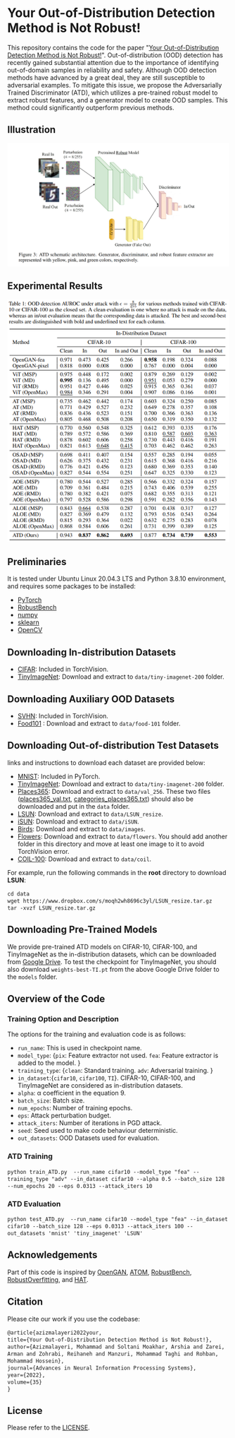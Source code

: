 # Your Out-of-Distribution Detection Method is Not Robust!
This repository contains the code for the paper "[Your Out-of-Distribution Detection Method is Not Robust!]()". 
Out-of-distribution (OOD) detection has recently gained substantial attention due to the importance of identifying out-of-domain samples in reliability and safety. Although OOD detection methods have advanced by a great deal, they are still susceptible to adversarial examples. 
To mitigate this issue, we propose the Adversarially Trained Discriminator (ATD), which utilizes a pre-trained robust model to extract robust features, and a generator model to create OOD samples. This method could significantly outperform previous methods.


## Illustration
![ATD architecture](images/ATD-architecture.png)

## Experimental Results
<p align="center" >
<img src="images/performance.png" />
</p>


## Preliminaries

It is tested under Ubuntu Linux 20.04.3 LTS and Python 3.8.10 environment, and requires some packages to be installed:
* [PyTorch](https://pytorch.org/)
* [RobustBench](https://github.com/RobustBench/robustbench)
* [numpy](http://www.numpy.org/)
* [sklearn](https://scikit-learn.org/stable/)
* [OpenCV](https://pypi.org/project/opencv-python/)
## Downloading In-distribution Datasets
* [CIFAR](https://www.cs.toronto.edu/~kriz/cifar.html): Included in TorchVision. 
* [TinyImageNet](http://cs231n.stanford.edu/tiny-imagenet-200.zip): Download and extract to `data/tiny-imagenet-200` folder.
## Downloading Auxiliary OOD Datasets

* [SVHN](http://ufldl.stanford.edu/housenumbers/test_32x32.mat): Included in TorchVision.
* [Food101](http://data.vision.ee.ethz.ch/cvl/food-101.tar.gz) : Download and extract to `data/food-101` folder. 
## Downloading Out-of-distribution Test Datasets
links and instructions to download each dataset are provided below:
* [MNIST](http://yann.lecun.com/exdb/mnist/): Included in PyTorch.
* [TinyImageNet](http://cs231n.stanford.edu/tiny-imagenet-200.zip): Download and extract to `data/tiny-imagenet-200` folder.
* [Places365](https://dl.dropboxusercontent.com/s/3pwqsyv33f6if3z/val_256.tar):  Download and extract to  `data/val_256`. These two files  ([places365_val.txt](https://dl.dropboxusercontent.com/s/gaf1ygpdnkhzyjo/places365_val.txt), [categories_places365.txt](https://dl.dropboxusercontent.com/s/enr71zpolzi1xzm/categories_places365.txt))
should also be downloaded and put in the `data` folder.
* [LSUN](https://www.dropbox.com/s/moqh2wh8696c3yl/LSUN_resize.tar.gz): Download and extract to `data/LSUN_resize`.
* [iSUN](https://www.dropbox.com/s/ssz7qxfqae0cca5/iSUN.tar.gz): Download and extract to `data/iSUN`.
* [Birds](https://www.dropbox.com/s/yc6kz6ld56q836c/images.tgz): Download and extract to `data/images`.
* [Flowers](https://dl.dropboxusercontent.com/s/hbt8e7wjiplryoo/102flowers.tgz): Download and extract to `data/flowers`. You should add another folder in this directory and move at least one image to it to avoid TorchVision error.
* [COIL-100](http://www.cs.columbia.edu/CAVE/databases/SLAM_coil-20_coil-100/coil-100/coil-100.zip): Download and extract to `data/coil`.

For example, run the following commands in the **root** directory to download **LSUN**:
```
cd data
wget https://www.dropbox.com/s/moqh2wh8696c3yl/LSUN_resize.tar.gz
tar -xvzf LSUN_resize.tar.gz
```
## Downloading Pre-Trained Models
We provide pre-trained ATD models on CIFAR-10, CIFAR-100, and TinyImageNet as the in-distribution datasets, which can be downloaded from [Google Drive](https://drive.google.com/drive/folders/1W269RMnWXdN_YWJBdKSk8PoU-Zo7mHmS).
To test the checkpoint for TinyImageNet, you should also download `weights-best-TI.pt` from the above Google Drive folder to the `models` folder.
## Overview of the Code

### Training Option and Description
The options for the training and evaluation code is as follows:

* `run_name`: This is used in checkpoint name.
* `model_type`: {`pix`: Feature extractor not used. `fea`: Feature extractor is added to the model. } 
* `training_type`: {`clean`: Standard training. `adv`: Adversarial training. } 
* `in_dataset`:{`cifar10`, `cifar100`, `TI`}. CIFAR-10, CIFAR-100, and TinyImageNet are considered as in-distribution datasets.
* `alpha`: α coefficient in the equation 9. 
* `batch_size`: Batch size.
* `num_epochs`: Number of training epochs. 
* `eps`: Attack perturbation budget.  
* `attack_iters`: Number of iterations in PGD attack.
* `seed`: Seed used to make code behaviour deterministic.
* `out_datasets`: OOD Datasets used for evaluation. 

### ATD Training
```
python train_ATD.py  --run_name cifar10 --model_type "fea" --training_type "adv" --in_dataset cifar10 --alpha 0.5 --batch_size 128 --num_epochs 20 --eps 0.0313 --attack_iters 10 
```

### ATD Evaluation
``` 
python test_ATD.py  --run_name cifar10 --model_type "fea" --in_dataset cifar10 --batch_size 128 --eps 0.0313 --attack_iters 100 --out_datasets 'mnist' 'tiny_imagenet' 'LSUN'
```

## Acknowledgements
Part of this code is inspired by [OpenGAN](https://github.com/aimerykong/OpenGAN), [ATOM](https://github.com/jfc43/informative-outlier-mining), [RobustBench](https://github.com/RobustBench/robustbench), [RobustOverfitting](https://github.com/locuslab/robust_overfitting), and [HAT](https://github.com/imrahulr/hat).
## Citation 
Please cite our work if you use the codebase: 
```
@article{azizmalayeri2022your,
title={Your Out-of-Distribution Detection Method is Not Robust!},
author={Azizmalayeri, Mohammad and Soltani Moakhar, Arshia and Zarei, Arman and Zohrabi, Reihaneh and Manzuri, Mohammad Taghi and Rohban, Mohammad Hossein},
journal={Advances in Neural Information Processing Systems},
year={2022},
volume={35}
}
```

## License
Please refer to the [LICENSE](LICENSE).
